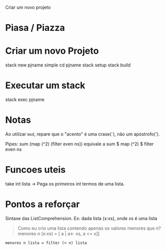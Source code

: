 Criar um novo projeto

# Piasa / Piazza

# Criar um novo Projeto
stack new pjname simple
cd pjname
stack setup
stack build

# Executar um stack
stack exec pjname


# Notas
Ao utilizar `mod`, repare que o "acento" é uma crase(`), não um apóstrofo(').

Pipes:
    sum (map (^2) (filter even ns))
    equivale a 
    sum
    $ map (^2)
    $ filter even ns
# Funcoes uteis
take int lista -> Pega os primeiros int termos de uma lista.

# Pontos a reforçar
Sintaxe das ListComprehension.
Ex: dada lista (x:xs), onde xs é uma lista
> Como eu crio uma lista contendo apenas os valores menores que n?
    menores n (x:xs) = [ a | a<- xs, a <= x]]
    
    menores n lista = filter (< n) lista